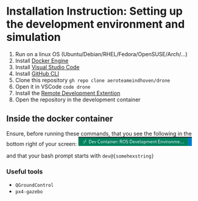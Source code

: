 # Installation Instruction: Setting up the development environment and simulation

1. Run on a linux OS (Ubuntu/Debian/RHEL/Fedora/OpenSUSE/Arch/...)
1. Install [Docker Engine](https://docs.docker.com/engine/install/)
1. Install [Visual Studio Code](https://code.visualstudio.com/Download)
1. Install [GitHub CLI](https://github.com/cli/cli#installation)
1. Clone this repository `gh repo clone aeroteameindhoven/drone`
1. Open it in VSCode `code drone`
1. Install the [Remote Development Extention](https://marketplace.visualstudio.com/items?itemName=ms-vscode-remote.vscode-remote-extensionpack)
1. Open the repository in the development container

## Inside the docker container

Ensure, before running these commands, that you see the following in the bottom
right of your screen:
![Devcontainer Example](.devcontainer/example.png)

and that your bash prompt starts with `dev@{somehexstring}`

### Useful tools

- `QGroundControl`
- `px4-gazebo`